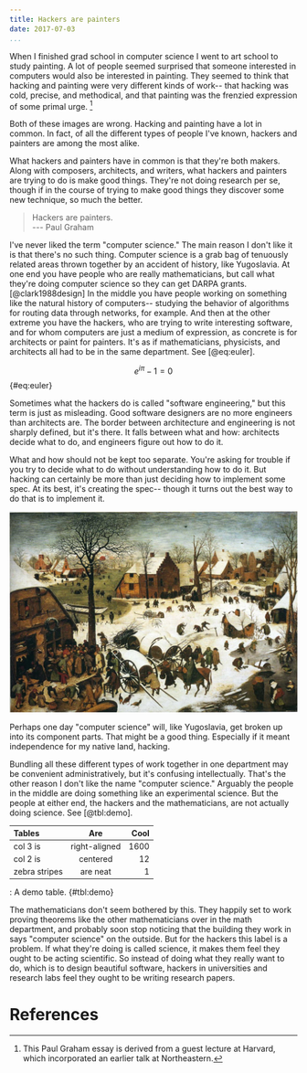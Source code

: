 ```yaml
---
title: Hackers are painters
date: 2017-07-03
...
```


When I finished grad school in computer science I went to art school to
study painting. A lot of people seemed surprised that someone interested
in computers would also be interested in painting. They seemed to think
that hacking and painting were very different kinds of work-- that
hacking was cold, precise, and methodical, and that painting was the frenzied expression of some primal urge. [^intro]

Both of these images are wrong. Hacking and painting have a lot in common. In fact, of all the different types of people I've known, hackers and painters are among the most alike.

What hackers and painters have in common is that they're both makers. Along with composers, architects, and writers, what hackers and painters are trying to do is make good things. They're not doing research per se, though if in the course of trying to make good things they discover some new technique, so much the better.

> Hackers are painters. \
> --- Paul Graham

I've never liked the term "computer science." The main reason I don't
like it is that there's no such thing. Computer science is a grab bag of tenuously related areas thrown together by an accident of history, like Yugoslavia. At one end you have people who are really mathematicians, but call what they're doing computer science so they can get DARPA grants.
[@clark1988design] In the middle you have people working on something
like the natural history of computers-- studying the behavior of
algorithms for routing data through networks, for example. And then at
the other extreme you have the hackers, who are trying to write
interesting software, and for whom computers are just a medium of
expression, as concrete is for architects or paint for painters. It's as
if mathematicians, physicists, and architects all had to be in the same
department. See [@eq:euler].

$$ e^{i\pi} - 1 = 0 $$ {#eq:euler}

Sometimes what the hackers do is called "software engineering," but this term is just as misleading. Good software designers are no more engineers than architects are. The border between architecture and engineering is not sharply defined, but it's there. It falls between what and how: architects decide what to do, and engineers figure out how to do it.

What and how should not be kept too separate. You're asking for trouble if you try to decide what to do without understanding how to do it. But hacking can certainly be more than just deciding how to implement some spec. At its best, it's creating the spec-- though it turns out the best way to do that is to implement it.

![Hackers and painters; by Pieter Bruegel.](/static/img/bruegel.jpg)

Perhaps one day "computer science" will, like Yugoslavia, get broken up into its component parts. That might be a good thing. Especially if it meant independence for my native land, hacking.

Bundling all these different types of work together in one department
may be convenient administratively, but it's confusing intellectually.
That's the other reason I don't like the name "computer science."
Arguably the people in the middle are doing something like an
experimental science. But the people at either end, the hackers and the
mathematicians, are not actually doing science. See [@tbl:demo].

| Tables        | Are           | Cool  |
|:------------- |:-------------:| -----:|
| col 3 is      | right-aligned | 1600 |
| col 2 is      | centered      |   12 |
| zebra stripes | are neat      |    1 |
: A demo table. {#tbl:demo}

The mathematicians don't seem bothered by this. They happily set to work
proving theorems like the other mathematicians over in the math
department, and probably soon stop noticing that the building they work in says "computer science" on the outside. But for the hackers this label is a problem. If what they're doing is called science, it makes them feel they ought to be acting scientific. So instead of doing what they really want to do, which is to design beautiful software, hackers in universities and research labs feel they ought to be writing research papers.

[^intro]: This Paul Graham essay is derived from a guest lecture at
Harvard, which incorporated an earlier talk at Northeastern.

# References
